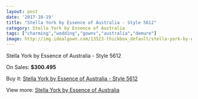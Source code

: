 ```yaml
---
layout: post
date: '2017-10-19'
title: "Stella York by Essence of Australia - Style 5612"
category: Stella York by Essence of Australia
tags: ["charming","wedding","gowns","australia","demure"]
image: http://img.idealgown.com/13523-thickbox_default/stella-york-by-essence-of-australia-style-5612.jpg
---
```

Stella York by Essence of Australia - Style 5612

On Sales: **$300.495**
<a href="https://www.idealgown.com/en/stella-york-by-essence-of-australia/5435-stella-york-by-essence-of-australia-style-5612.html"><amp-img layout="responsive" width="600" height="600" src="//img.idealgown.com/13523-thickbox_default/stella-york-by-essence-of-australia-style-5612.jpg" alt="Stella York by Essence of Australia - Style 5612 0" /></a>
<a href="https://www.idealgown.com/en/stella-york-by-essence-of-australia/5435-stella-york-by-essence-of-australia-style-5612.html"><amp-img layout="responsive" width="600" height="600" src="//img.idealgown.com/13525-thickbox_default/stella-york-by-essence-of-australia-style-5612.jpg" alt="Stella York by Essence of Australia - Style 5612 1" /></a>
<a href="https://www.idealgown.com/en/stella-york-by-essence-of-australia/5435-stella-york-by-essence-of-australia-style-5612.html"><amp-img layout="responsive" width="600" height="600" src="//img.idealgown.com/13524-thickbox_default/stella-york-by-essence-of-australia-style-5612.jpg" alt="Stella York by Essence of Australia - Style 5612 2" /></a>

Buy it: [Stella York by Essence of Australia - Style 5612](https://www.idealgown.com/en/stella-york-by-essence-of-australia/5435-stella-york-by-essence-of-australia-style-5612.html "Stella York by Essence of Australia - Style 5612")

View more: [Stella York by Essence of Australia](https://www.idealgown.com/en/79-stella-york-by-essence-of-australia "Stella York by Essence of Australia")